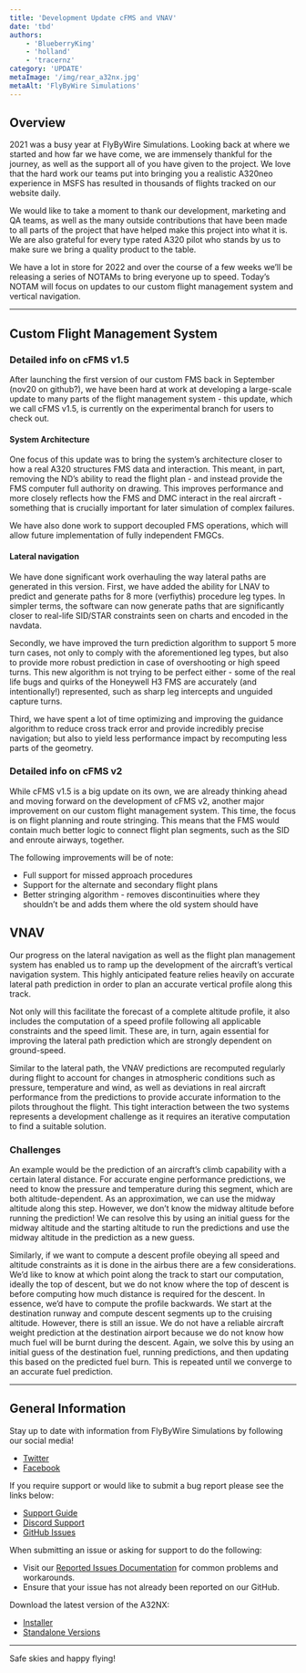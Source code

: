 ```yaml
---
title: 'Development Update cFMS and VNAV'
date: 'tbd'
authors:
    - 'BlueberryKing'
    - 'holland'
    - 'tracernz'
category: 'UPDATE'
metaImage: '/img/rear_a32nx.jpg'
metaAlt: 'FlyByWire Simulations'
---
```


## Overview

2021 was a busy year at FlyByWire Simulations. Looking back at where we started and how far we have come, we are immensely thankful for the journey, as well as the support all of you have given to the project. We love that the hard work our teams put into bringing you a realistic A320neo experience in MSFS has resulted in thousands of flights tracked on our website daily.

We would like to take a moment to thank our development, marketing and QA teams, as well as the many outside contributions that have been made to all parts of the project that have helped make this project into what it is. We are also grateful for every type rated A320 pilot who stands by us to make sure we bring a quality product to the table.

We have a lot in store for 2022 and over the course of a few weeks we’ll be releasing a series of NOTAMs to bring everyone up to speed. Today’s NOTAM will focus on updates to our custom flight management system and vertical navigation.

---

## Custom Flight Management System

### Detailed info on cFMS v1.5
After launching the first version of our custom FMS back in September (nov20 on github?), we have been hard at work at developing a large-scale update to many parts of the flight management system - this update, which we call cFMS v1.5, is currently on the experimental branch for users to check out.

#### System Architecture
One focus of this update was to bring the system’s architecture closer to how a real A320 structures FMS data and interaction. This meant, in part, removing the ND’s ability to read the flight plan - and instead provide the FMS computer full authority on drawing. This improves performance and more closely reflects how the FMS and DMC interact in the real aircraft - something that is crucially important for later simulation of complex failures.

We have also done work to support decoupled FMS operations, which will allow future implementation of fully independent FMGCs.

#### Lateral navigation
We have done significant work overhauling the way lateral paths are generated in this version. First, we have added the ability for LNAV to predict and generate paths for 8 more (verfiythis) procedure leg types. In simpler terms, the software can now generate paths that are significantly closer to real-life SID/STAR constraints seen on charts and encoded in the navdata.

Secondly, we have improved the turn prediction algorithm to support 5 more turn cases, not only to comply with the aforementioned leg types, but also to provide more robust prediction in case of overshooting or high speed turns. This new algorithm is not trying to be perfect either - some of the real life bugs and quirks of the Honeywell H3 FMS are accurately (and intentionally!) represented, such as sharp leg intercepts and unguided capture turns.

Third, we have spent a lot of time optimizing and improving the guidance algorithm to reduce cross track error and provide incredibly precise navigation; but also to yield less performance impact by recomputing less parts of the geometry.

### Detailed info on cFMS v2
While cFMS v1.5 is a big update on its own, we are already thinking ahead and moving forward on the development of cFMS v2, another major improvement on our custom flight management system. This time, the focus is on flight planning and route stringing. This means that the FMS would contain much better logic to connect flight plan segments, such as the SID and enroute airways, together.

The following improvements will be of note:
- Full support for missed approach procedures
- Support for the alternate and secondary flight plans
- Better stringing algorithm - removes discontinuities where they shouldn’t be and adds them where the old system should have

## VNAV

Our progress on the lateral navigation as well as the flight plan management system has enabled us to ramp up the development of the aircraft’s vertical navigation system. This highly anticipated feature relies heavily on accurate lateral path prediction in order to plan an accurate vertical profile along this track.

Not only will this facilitate the forecast of a complete altitude profile, it also includes the computation of a speed profile following all applicable constraints and the speed limit. These are, in turn, again essential for improving the lateral path prediction which are strongly dependent on ground-speed.

Similar to the lateral path, the VNAV predictions are recomputed regularly during flight to account for changes in atmospheric conditions such as pressure, temperature and wind, as well as deviations in real aircraft performance from the predictions to provide accurate information to the pilots throughout the flight. This tight interaction between the two systems represents a development challenge as it requires an iterative computation to find a suitable solution.

### Challenges

An example would be the prediction of an aircraft’s climb capability with a certain lateral distance. For accurate engine performance predictions, we need to know the pressure and temperature during this segment, which are both altitude-dependent. As an approximation, we can use the midway altitude along this step. However, we don’t know the midway altitude before running the prediction! We can resolve this by using an initial guess for the midway altitude and the starting altitude to run the predictions and use the midway altitude in the prediction as a new guess.

Similarly, if we want to compute a descent profile obeying all speed and altitude constraints as it is done in the airbus there are a few considerations. We’d like to know at which point along the track to start our computation, ideally the top of descent, but we do not know where the top of descent is before computing how much distance is required for the descent. In essence, we’d have to compute the profile backwards. We start at the destination runway and compute descent segments up to the cruising altitude. However, there is still an issue. We do not have a reliable aircraft weight prediction at the destination airport because we do not know how much fuel will be burnt during the descent. Again, we solve this by using an initial guess of the destination fuel, running predictions, and then updating this based on the predicted fuel burn. This is repeated until we converge to an accurate fuel prediction.

---

## General Information

Stay up to date with information from FlyByWire Simulations by following our social media!

- [Twitter](https://twitter.com/FlyByWireSim)
- [Facebook](https://www.facebook.com/FlyByWireSimulations/)

If you require support or would like to submit a bug report please see the links below:

- [Support Guide](https://docs.flybywiresim.com/fbw-a32nx/support/)
- [Discord Support](https://discord.gg/flybywire)
- [GitHub Issues](https://github.com/flybywiresim/a32nx/issues/new/choose)

When submitting an issue or asking for support to do the following:

- Visit our [Reported Issues Documentation](https://docs.flybywiresim.com/fbw-a32nx/support/reported-issues/) for common problems and workarounds.
- Ensure that your issue has not already been reported on our GitHub.

Download the latest version of the A32NX:

- [Installer](https://api.flybywiresim.com/installer)
- [Standalone Versions](https://flybywiresim.com/a32nx/#download)

---

Safe skies and happy flying!

